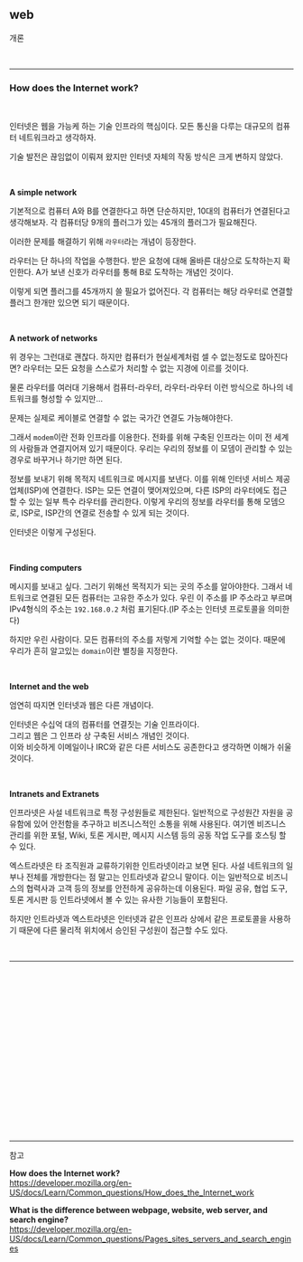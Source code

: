 ## web

개론

<br>

---

### How does the Internet work?

<br>

인터넷은 웹을 가능케 하는 기술 인프라의 핵심이다. 모든 통신을 다루는 대규모의 컴퓨터 네트워크라고 생각하자.

기술 발전은 끊임없이 이뤄져 왔지만 인터넷 자체의 작동 방식은 크게 변하지 않았다.

<br>

**A simple network**

기본적으로 컴퓨터 A와 B를 연결한다고 하면 단순하지만, 10대의 컴퓨터가 연결된다고 생각해보자. 각 컴퓨터당 9개의 플러그가 있는 45개의 플러그가 필요해진다.

이러한 문제를 해결하기 위해 `라우터`라는 개념이 등장한다.

라우터는 단 하나의 작업을 수행한다. 받은 요청에 대해 올바른 대상으로 도착하는지 확인한다. A가 보낸 신호가 라우터를 통해 B로 도착하는 개념인 것이다.

이렇게 되면 플러그를 45개까지 쓸 필요가 없어진다. 각 컴퓨터는 해당 라우터로 연결할 플러그 한개만 있으면 되기 때문이다.

<br>

**A network of networks**

위 경우는 그런대로 괜찮다. 하지만 컴퓨터가 현실세계처럼 셀 수 없는정도로 많아진다면? 라우터는 모든 요청을 스스로가 처리할 수 없는 지경에 이르를 것이다.

물론 라우터를 여러대 기용해서 컴퓨터-라우터, 라우터-라우터 이런 방식으로 하나의 네트워크를 형성할 수 있지만...

문제는 실제로 케이블로 연결할 수 없는 국가간 연결도 가능해야한다.

그래서 `modem`이란 전화 인프라를 이용한다. 전화를 위해 구축된 인프라는 이미 전 세계의 사람들과 연결지어져 있기 때문이다. 우리는 우리의 정보를 이 모뎀이 관리할 수 있는 경우로 바꾸거나 하기만 하면 된다.

정보를 보내기 위해 목적지 네트워크로 메시지를 보낸다. 이를 위해 인터넷 서비스 제공업체(ISP)에 연결한다. ISP는 모든 연결이 맺어져있으며, 다른 ISP의 라우터에도 접근할 수 있는 일부 특수 라우터를 관리한다. 이렇게 우리의 정보를 라우터를 통해 모뎀으로, ISP로, ISP간의 연결로 전송할 수 있게 되는 것이다.

인터넷은 이렇게 구성된다.

<br>

**Finding computers**

메시지를 보내고 싶다. 그러기 위해선 목적지가 되는 곳의 주소를 알아야한다. 그래서 네트워크로 연결된 모든 컴퓨터는 고유한 주소가 있다. 우린 이 주소를 IP 주소라고 부르며 IPv4형식의 주소는 `192.168.0.2` 처럼 표기된다.(IP 주소는 인터넷 프로토콜을 의미한다)

하지만 우린 사람이다. 모든 컴퓨터의 주소를 저렇게 기억할 수는 없는 것이다. 때문에 우리가 흔히 알고있는 `domain`이란 별칭을 지정한다.

<br>

**Internet and the web**

엄연히 따지면 인터넷과 웹은 다른 개념이다.

인터넷은 수십억 대의 컴퓨터를 연결짓는 기술 인프라이다.  
그리고 웹은 그 인프라 상 구축된 서비스 개념인 것이다.  
이와 비슷하게 이메일이나 IRC와 같은 다른 서비스도 공존한다고 생각하면 이해가 쉬울 것이다.

<br>

**Intranets and Extranets**

인프라넷은 사설 네트워크로 특정 구성원들로 제한된다. 일반적으로 구성원간 자원을 공유함에 있어 안전함을 추구하고 비즈니스적인 소통을 위해 사용된다. 여기엔 비즈니스 관리를 위한 포털, Wiki, 토론 게시판, 메시지 시스템 등의 공동 작업 도구를 호스팅 할 수 있다.

엑스트라넷은 타 조직원과 교류하기위한 인트라넷이라고 보면 된다. 사설 네트워크의 일부나 전체를 개방한다는 점 말고는 인트라넷과 같으니 말이다. 이는 일반적으로 비즈니스의 협력사과 고객 등의 정보를 안전하게 공유하는데 이용된다. 파일 공유, 협업 도구, 토론 게시판 등 인트라넷에서 볼 수 있는 유사한 기능들이 포함된다.

하지만 인트라넷과 엑스트라넷은 인터넷과 같은 인프라 상에서 같은 프로토콜을 사용하기 때문에 다른 물리적 위치에서 승인된 구성원이 접근할 수도 있다.

<br>

---

<br>

<br>
<br>
<br>
<br>
<br>
<br>
<br>
<br>
<br>
<br>
<br>
<br>
<br>
<br>
<br>
<br>

---

참고

**How does the Internet work?**  
https://developer.mozilla.org/en-US/docs/Learn/Common_questions/How_does_the_Internet_work

**What is the difference between webpage, website, web server, and search engine?**  
https://developer.mozilla.org/en-US/docs/Learn/Common_questions/Pages_sites_servers_and_search_engines
